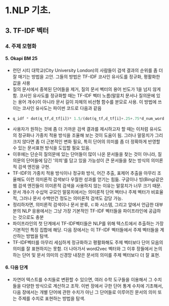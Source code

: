 # 1.NLP 기초.
## 3. TF-IDF 벡터
### 4. 주제 모형화
#### 5. Okapi BM 25
- 런던 시티 대학교(City University London)의 사람들이 검색 결과의 순위를 좀 더 잘 매기는 방법을 고안. 그들의 방법은 TF-IDF 코사인 유사도를 정규화, 평활화한 값을 사용
- 질의 문서에서 중복된 단어들을 제거, 질의 문서 벡터의 용어 빈도가 1을 넘지 않게 함. 코사인 유사도를 정규화할 때는 TF-IDF 벡터 노름(말뭉치 문서나 질의문에 있는 용어 개수)이 아니라 문서 길이 자체의 비선형 함수를 분모로 사용. 이 방법에 쓰이는 코사인 유사도는 파이썬 코드로 다음과 같음
- ```python
  q_idf * dot(q_tf,d_tf[i])* 1.5/(dot(q_tf,d_tf[i]+.25+.75*d_num_words[i]/d_num_words.mean()))
  ```
- 사용자가 원하는 것에 좀 더 가까운 검색 결과를 제시하고자 할 때는 이처럼 유사도의 정규화나 가중치 적용 방식을 조율해 보는 것이 도움이 됨. 그러나 말뭉치가 그리 크지 않다면 좀 더 근본적인 변화 필요, 특히 단어의 의미를 좀 더 정확하게 반영할 수 있는 문서표현 방식을 도입할 필요 있음.
- 이후에는 단순히 질의문에 있는 단어들이 많이 나온 문서들을 찾는 것이 아니라, 질의문의 단어들에 담긴 '의믜'를 담고 있을 가능성이 큰 문서들을 찾는 방식의 의미론적 검색 엔진을 구현.
- TF-IDF의 가중치 적용 방식이나 정규화 방식, 어간 추출, 표제어 추출을 아무리 조율해도 이런 의미론적 검색보다 우월한 성과를 얻기는 힘듦. 구글이나 빙(Bing)같은 웹 검색 엔진들이 의미론적 검색을 사용하지 않는 이유는 말뭉치가 너무 크기 때문.
- 문서 개수가 수십억 규모인 말뭉치에서는 의미론적 단어 벡터나 주제 벡터가 비효율적, 그러나 문서 수백만건 정도는 의미론적 검색도 감당 가능.
- 정리하자면, 의미론적 검색이나 문서 분류, ㄷ화 시스템, 그리고 앞에서 언급한 대부분의 NLP 응용에서는 그냥 가장 기본적인 TF-IDF 벡터들을 파이프라인에 공급하는 것으로도 충분
- 파이프라인의 첫 단계에서 TF-IDF벡터들은 NLP를 위해 텍스트에서 추출하는 가장 기본적인 특징 집합에 해당. 다음 장에서는 이 TF-IDF 벡터들에서 주제 벡터들을 계산하는 방법을 탐색.
- TF-IDF벡터를 아무리 세심하게 정규화하고 평활화해도 주제 벡터보다 단어 모음의 의미를 잘 표현하지는 못함. 더 나아가서 word2vec 벡터와 그 이후 장들에서 논의하는 단어 및 문서 의미의 신경망 내장은 문서의 의미를 주제 벡터보다 더 잘 표현.
#### 6. 다음 단계
- 자연어 텍스트를 수치들로 변환할 수 있으면, 여러 수학 도구들을 이용해서 그 수치들을 다양한 방식으로 계산하고 조작. 이번 장에서 구한 단어 통계 수치에 기초해서, 다음 장에서는 개별 단어에 관한 수치가 아닌 그 단어들로 이루어진 문서의 의미 또는 주제를 수치로 표현하는 방법을 탐색.